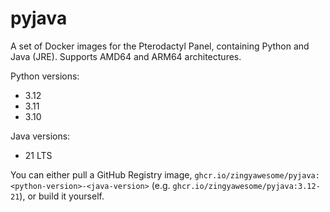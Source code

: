 # pyjava
A set of Docker images for the Pterodactyl Panel, containing Python and Java (JRE). Supports AMD64 and ARM64 architectures.

Python versions:
- 3.12
- 3.11
- 3.10

Java versions:
- 21 LTS

You can either pull a GitHub Registry image, `ghcr.io/zingyawesome/pyjava:<python-version>-<java-version>` (e.g. `ghcr.io/zingyawesome/pyjava:3.12-21`), or build it yourself.
